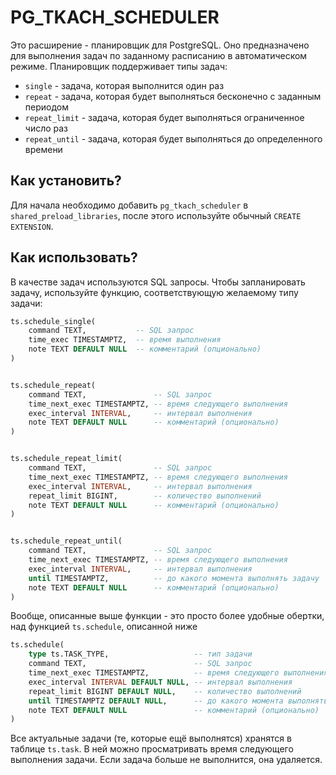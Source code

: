 # PG_TKACH_SCHEDULER

Это расширение - планировщик для PostgreSQL. Оно предназначено для выполнения задач по заданному расписанию в автоматическом режиме. Планировщик поддерживает типы задач:
- `single` - задача, которая выполнится один раз
- `repeat` - задача, которая будет выполняться бесконечно с заданным периодом
- `repeat_limit` - задача, которая будет выполняться ограниченное число раз
- `repeat_until` - задача, которая будет выполняться до определенного времени 

## Как установить?
Для начала необходимо добавить `pg_tkach_scheduler` в `shared_preload_libraries`, после этого используйте обычный `CREATE EXTENSION`.

## Как использовать?
В качестве задач используются SQL запросы. Чтобы запланировать задачу, используйте функцию, соответствующую желаемому типу задачи:

```SQL
ts.schedule_single(	
    command TEXT,           -- SQL запрос
    time_exec TIMESTAMPTZ,  -- время выполнения
    note TEXT DEFAULT NULL  -- комментарий (опционально)
)


ts.schedule_repeat(
    command TEXT,               -- SQL запрос
    time_next_exec TIMESTAMPTZ, -- время следующего выполнения
    exec_interval INTERVAL,     -- интервал выполнения
    note TEXT DEFAULT NULL      -- комментарий (опционально)
)


ts.schedule_repeat_limit(
    command TEXT,               -- SQL запрос
    time_next_exec TIMESTAMPTZ, -- время следующего выполнения
    exec_interval INTERVAL,     -- интервал выполнения
    repeat_limit BIGINT,        -- количество выполнений
    note TEXT DEFAULT NULL      -- комментарий (опционально)
)


ts.schedule_repeat_until(
    command TEXT,               -- SQL запрос
    time_next_exec TIMESTAMPTZ, -- время следующего выполнения
    exec_interval INTERVAL,     -- интервал выполнения
    until TIMESTAMPTZ,          -- до какого момента выполнять задачу
    note TEXT DEFAULT NULL      -- комментарий (опционально)
)
```

Вообще, описанные выше функции - это просто более удобные обертки, над функцией `ts.schedule`, описанной ниже
```SQL
ts.schedule(
    type ts.TASK_TYPE,                   -- тип задачи
    command TEXT,                        -- SQL запрос
    time_next_exec TIMESTAMPTZ,          -- время следующего выполнения
    exec_interval INTERVAL DEFAULT NULL, -- интервал выполнения
    repeat_limit BIGINT DEFAULT NULL,    -- количество выполнений
    until TIMESTAMPTZ DEFAULT NULL,      -- до какого момента выполнять задачу
    note TEXT DEFAULT NULL               -- комментарий (опционально)
)
```

Все актуальные задачи (те, которые ещё выполнятся) хранятся в таблице `ts.task`. В ней можно просматривать время следующего выполнения задачи. Если задача больше не выполнится, она удаляется.
